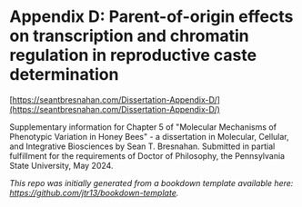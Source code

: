 # Appendix D: Parent-of-origin effects on transcription and chromatin regulation in reproductive caste determination

[https://seantbresnahan.com/Dissertation-Appendix-D/](https://seantbresnahan.com/Dissertation-Appendix-D/)

Supplementary information for Chapter 5 of "Molecular Mechanisms of Phenotypic Variation in Honey Bees" - a dissertation in Molecular, Cellular, and Integrative Biosciences by Sean T. Bresnahan. Submitted in partial fulfillment for the requirements of Doctor of Philosophy, the Pennsylvania State University, May 2024.

*This repo was initially generated from a bookdown template available here: https://github.com/jtr13/bookdown-template.*
